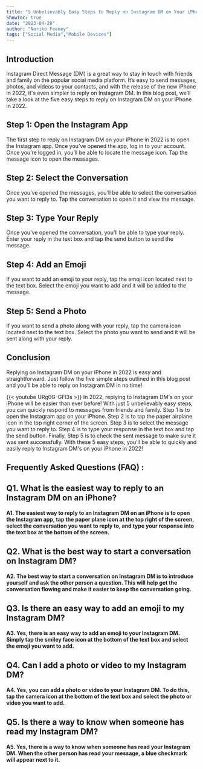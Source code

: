 ```yaml
---
title: "5 Unbelievably Easy Steps to Reply on Instagram DM on Your iPhone in 2022!"
ShowToc: true 
date: "2023-04-28"
author: "Noriko Feeney" 
tags: ["Social Media","Mobile Devices"]
---
```

## Introduction 
Instagram Direct Message (DM) is a great way to stay in touch with friends and family on the popular social media platform. It’s easy to send messages, photos, and videos to your contacts, and with the release of the new iPhone in 2022, it's even simpler to reply on Instagram DM. In this blog post, we’ll take a look at the five easy steps to reply on Instagram DM on your iPhone in 2022. 

## Step 1: Open the Instagram App
The first step to reply on Instagram DM on your iPhone in 2022 is to open the Instagram app. Once you’ve opened the app, log in to your account. Once you’re logged in, you’ll be able to locate the message icon. Tap the message icon to open the messages. 

## Step 2: Select the Conversation
Once you’ve opened the messages, you’ll be able to select the conversation you want to reply to. Tap the conversation to open it and view the message. 

## Step 3: Type Your Reply
Once you’ve opened the conversation, you’ll be able to type your reply. Enter your reply in the text box and tap the send button to send the message. 

## Step 4: Add an Emoji
If you want to add an emoji to your reply, tap the emoji icon located next to the text box. Select the emoji you want to add and it will be added to the message. 

## Step 5: Send a Photo
If you want to send a photo along with your reply, tap the camera icon located next to the text box. Select the photo you want to send and it will be sent along with your reply. 

## Conclusion
Replying on Instagram DM on your iPhone in 2022 is easy and straightforward. Just follow the five simple steps outlined in this blog post and you’ll be able to reply on Instagram DM in no time!

{{< youtube URg0G-GFl3s >}} 
In 2022, replying to Instagram DM's on your iPhone will be easier than ever before! With just 5 unbelievably easy steps, you can quickly respond to messages from friends and family. Step 1 is to open the Instagram app on your iPhone. Step 2 is to tap the paper airplane icon in the top right corner of the screen. Step 3 is to select the message you want to reply to. Step 4 is to type your response in the text box and tap the send button. Finally, Step 5 is to check the sent message to make sure it was sent successfully. With these 5 easy steps, you'll be able to quickly and easily reply to Instagram DM's on your iPhone in 2022!

## Frequently Asked Questions (FAQ) :
<h2>Q1. What is the easiest way to reply to an Instagram DM on an iPhone?</h2>

<h4>A1. The easiest way to reply to an Instagram DM on an iPhone is to open the Instagram app, tap the paper plane icon at the top right of the screen, select the conversation you want to reply to, and type your response into the text box at the bottom of the screen. </h4>

<h2>Q2. What is the best way to start a conversation on Instagram DM?</h2>

<h4>A2. The best way to start a conversation on Instagram DM is to introduce yourself and ask the other person a question. This will help get the conversation flowing and make it easier to keep the conversation going. </h4>

<h2>Q3. Is there an easy way to add an emoji to my Instagram DM?</h2>

<h4>A3. Yes, there is an easy way to add an emoji to your Instagram DM. Simply tap the smiley face icon at the bottom of the text box and select the emoji you want to add. </h4>

<h2>Q4. Can I add a photo or video to my Instagram DM?</h2>

<h4>A4. Yes, you can add a photo or video to your Instagram DM. To do this, tap the camera icon at the bottom of the text box and select the photo or video you want to add. </h4>

<h2>Q5. Is there a way to know when someone has read my Instagram DM?</h2>

<h4>A5. Yes, there is a way to know when someone has read your Instagram DM. When the other person has read your message, a blue checkmark will appear next to it. </h4>


